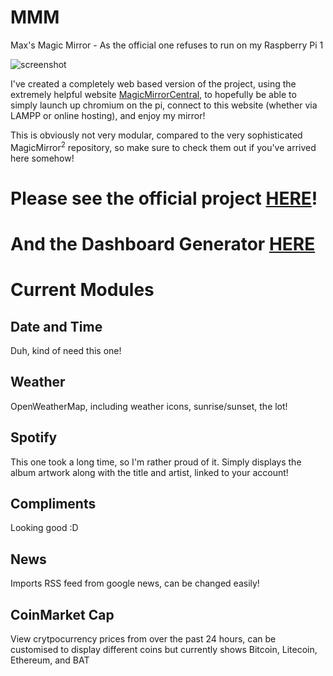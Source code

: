 # MMM
Max's Magic Mirror - As the official one refuses to run on my Raspberry Pi 1

![screenshot](https://i.imgur.com/Fk36n9e.png)

I've created a completely web based version of the project, using the extremely helpful website [MagicMirrorCentral](https://www.magicmirrorcentral.com/dash/), to hopefully be able to simply launch up chromium on the pi, connect to this website (whether via LAMPP or online hosting), and enjoy my mirror!

This is obviously not very modular, compared to the very sophisticated MagicMirror<sup>2</sup> repository, so make sure to check them out if you've arrived here somehow!

# Please see the official project [HERE](https://github.com/MichMich/MagicMirror)!
# And the Dashboard Generator [HERE](https://www.magicmirrorcentral.com/dash/)

# Current Modules
## Date and Time
Duh, kind of need this one!

## Weather
OpenWeatherMap, including weather icons, sunrise/sunset, the lot!

## Spotify
This one took a long time, so I'm rather proud of it. Simply displays the album artwork along with the title and artist, linked to your account!

## Compliments
Looking good :D

## News
Imports RSS feed from google news, can be changed easily!

## CoinMarket Cap
View crytpocurrency prices from over the past 24 hours, can be customised to display different coins but currently shows Bitcoin, Litecoin, Ethereum, and BAT
